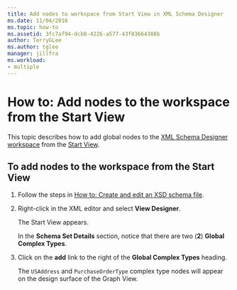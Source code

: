 ```yaml
---
title: Add nodes to workspace from Start View in XML Schema Designer
ms.date: 11/04/2016
ms.topic: how-to
ms.assetid: 3fc7af94-dcb8-4226-a577-43f03664388b
author: TerryGLee
ms.author: tglee
manager: jillfra
ms.workload:
- multiple
---
```

# How to: Add nodes to the workspace from the Start View

This topic describes how to add global nodes to the [XML Schema Designer workspace](../xml-tools/xml-schema-designer-workspace.md) from the [Start View](../xml-tools/start-view.md).

## To add nodes to the workspace from the Start View

1. Follow the steps in [How to: Create and edit an XSD schema file](../xml-tools/how-to-create-and-edit-an-xsd-schema-file.md).

2. Right-click in the XML editor and select **View Designer**.

     The Start View appears.

     In the **Schema Set Details** section, notice that there are two (**2**) **Global Complex Types**.

3. Click on the **add** link to the right of the **Global Complex Types** heading.

     The `USAddress` and `PurchaseOrderType` complex type nodes will appear on the design surface of the Graph View.
